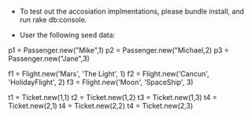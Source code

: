 - To test out the accosiation implmentations, please bundle install, and run rake db:console. 

- User the following seed data:

p1 = Passenger.new("Mike",1)
p2 = Passenger.new("Michael,2)
p3 = Passenger.new("Jane",3)

f1 = Flight.new('Mars', 'The Light', 1)
f2 = Flight.new('Cancun', 'HolidayFlight', 2)
f3 = Flight.new('Moon', 'SpaceShip', 3)

t1 = Ticket.new(1,1)
t2 = Ticket.new(1,2)
t3 = Ticket.new(1,3)
t4 = Ticket.new(2,1)
t4 = Ticket.new(2,2)
t4 = Ticket.new(2,3)